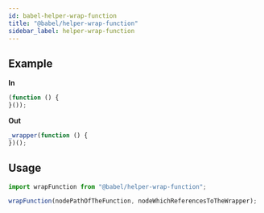```yaml
---
id: babel-helper-wrap-function
title: "@babel/helper-wrap-function"
sidebar_label: helper-wrap-function
---
```


## Example

**In**

```js title="JavaScript"
(function () {
}());
```

**Out**

```js title="JavaScript"
_wrapper(function () {
})();
```

## Usage

```js title="JavaScript"
import wrapFunction from "@babel/helper-wrap-function";

wrapFunction(nodePathOfTheFunction, nodeWhichReferencesToTheWrapper);
```

